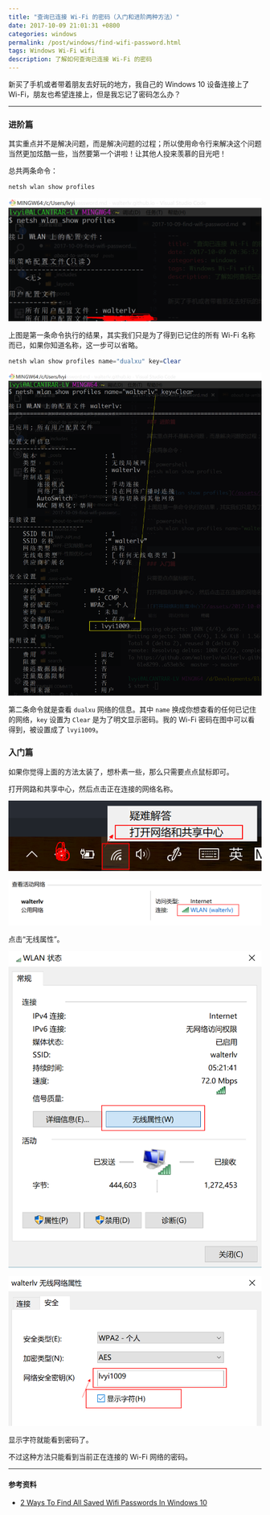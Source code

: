 ```yaml
---
title: "查询已连接 Wi-Fi 的密码（入门和进阶两种方法）"
date: 2017-10-09 21:01:31 +0800
categories: windows
permalink: /post/windows/find-wifi-password.html
tags: Windows Wi-Fi wifi
description: 了解如何查询已连接 Wi-Fi 的密码
---
```


新买了手机或者带着朋友去好玩的地方，我自己的 Windows 10 设备连接上了 Wi-Fi，朋友也希望连接上，但是我忘记了密码怎么办？

---

<p id="toc"></p>

### 进阶篇

其实重点并不是解决问题，而是解决问题的过程；所以使用命令行来解决这个问题当然更加炫酷一些，当然要第一个讲啦！让其他人投来羡慕的目光吧！

总共两条命令：

```powershell
netsh wlan show profiles
```

![netsh wlan show profiles](/static/posts/2017-10-09-20-48-55.png)

上图是第一条命令执行的结果，其实我们只是为了得到已记住的所有 Wi-Fi 名称而已，如果你知道名称，这一步可以省略。

```powershell
netsh wlan show profiles name="dualxu" key=Clear
```

![netsh wlan show profiles name="dualxu" key=Clear](/static/posts/2017-10-09-20-51-53.png)

第二条命令就是查看 `dualxu` 网络的信息。其中 `name` 换成你想查看的任何已记住的网络，`key` 设置为 `Clear` 是为了明文显示密码。我的 Wi-Fi 密码在图中可以看得到，被设置成了 `lvyi1009`。

### 入门篇

如果你觉得上面的方法太装了，想朴素一些，那么只需要点点鼠标即可。

打开网路和共享中心，然后点击正在连接的网络名称。

![打开网络和共享中心](/static/posts/2017-10-09-19-48-43.png)

![点击正在连接的网络名称](/static/posts/2017-10-09-20-41-55.png)

点击“无线属性”。

![无线属性](/static/posts/2017-10-09-20-54-39.png)

![无线网络属性](/static/posts/2017-10-09-20-58-19.png)

显示字符就能看到密码了。

不过这种方法只能看到当前正在连接的 Wi-Fi 网络的密码。

---

#### 参考资料
- [2 Ways To Find All Saved Wifi Passwords In Windows 10](https://www.itechtics.com/2-ways-find-saved-wifi-passwords-windows-10/)
